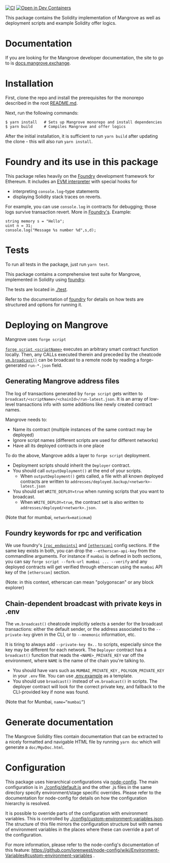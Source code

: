 [![CI](https://github.com/mangrovedao/mangrove-core/actions/workflows/node.js.yml/badge.svg)](https://github.com/mangrovedao/mangrove-core/actions/workflows/node.js.yml) [![Open in Dev Containers](https://img.shields.io/static/v1?label=Dev%20Containers&message=Open&color=blue&logo=visualstudiocode)](https://vscode.dev/redirect?url=vscode://ms-vscode-remote.remote-containers/cloneInVolume?url=https://github.com/prgm-dev/mangrove-core.git)

This package contains the Solidity implementation of Mangrove as well as deployment scripts and example Solidity offer logics.

# Documentation

If you are looking for the Mangrove developer documentation, the site to go to is [docs.mangrove.exchange](https://docs.mangrove.exchange).

# Installation

First, clone the repo and install the prerequisites for the monorepo described in the root [README.md](../../README.md).

Next, run the following commands:

```shell
$ yarn install   # Sets up Mangrove monorepo and install dependencies
$ yarn build     # Compiles Mangrove and offer logics
```

After the initial installation, it is sufficient to run `yarn build` after updating the clone - this will also run `yarn install`.

# Foundry and its use in this package

This package relies heavily on the [Foundry](https://book.getfoundry.sh/) development framework for Ethereum. It includes an [EVM interpreter](https://github.com/gakonst/ethers-rs) with special hooks for

- interpreting `console.log`-type statements
- displaying Solidity stack traces on reverts.

For example, you can use `console.log` in contracts for debugging; those logs survive transaction revert. More in [Foundry's](https://book.getfoundry.sh/reference/forge-std/console-log?highlight=console#console-logging). Example:

```
string memory s = "Hello";
uint n = 31;
console.log("Message %s number %d",s,d);
```

# Tests

To run all tests in the package, just run `yarn test`.

This package contains a comprehensive test suite for Mangrove, implemented in Solidity using [foundry](https://book.getfoundry.sh/index.html).

The tests are located in [./test](./test).

Refer to the documentation of [foundry](https://book.getfoundry.sh/index.html) for details on how tests are structured and options for running it.

# Deploying on Mangrove

Mangrove uses `forge script`

[`forge script <scriptName>`](https://book.getfoundry.sh/reference/forge/forge-script) executes an arbitrary smart contract function locally. Then, any CALLs executed therein and preceded by the cheatcode [`vm.broadcast()`](https://book.getfoundry.sh/cheatcodes/broadcast) can be broadcast to a remote node by reading a forge-generated `run-*.json` field.

## Generating Mangrove address files

The log of transactions generated by `forge script` gets written to `broadcast/<scriptName>/<chainId>/run-latest.json`. It is an array of low-level transactions info with some additions like newly created contract names.

Mangrove needs to:

- Name its contract (multiple instances of the same contract may be deployed)
- Ignore script names (different scripts are used for different networks)
- Have all its deployed contracts in one place

To do the above, Mangrove adds a layer to `forge script` deployment.

- Deployment scripts should inherit the `Deployer` contract.
- You should call `outputDeployment()` at the end of your scripts.
  - When `outputDeployment()` gets called, a file with all known deployed contracts are written to `addresses/deployed.backup/<network>-latest.json`
- You should set `WRITE_DEPLOY=true` when running scripts that you want to broadcast.
  - When `WRITE_DEPLOY=true`, the contract set is also written to `addresses/deployed/<network>.json`.

(Note that for mumbai, `network=maticmum`)

## Foundry keywords for rpc and verification

We use foundry's [`[rpc_endpoints]`](https://book.getfoundry.sh/cheatcodes/rpc#examples) and [`[etherscan]`](https://book.getfoundry.sh/reference/config/etherscan?highlight=etherscan#etherscan) config sections. If the same key exists in both, you can drop the `--etherscan-api-key` from the commandline arguments. For instance if `mumbai` is defined in both sections, you can say `forge script --fork-url mumbai ... --verify` and any deployed contracts will get verified through etherscan using the `mumbai` API key of the `[etherscan]` section.

(Note: in this context, etherscan can mean "polygonscan" or any block explorer)

## Chain-dependent broadcast with private keys in .env

The `vm.broadcast()` cheatcode implicitly selects a sender for the broadcast transactions: either the default sender, or the address associated to the `--private-key` given in the CLI, or to `--mnemonic` information, etc.

It is tiring to always add `--private-key 0x..` to scripts, especially since the key may be different for each network. The `Deployer` contract has a `broadcast()` function that reads the `<NAME>_PRIVATE_KEY` var off the environment, where `NAME` is the name of the chain you're talking to.

- You should have vars such as `MUMBAI_PRIVATE_KEY` , `POLYGON_PRIVATE_KEY` in your `.env` file. You can use [.env.example](.env.example) as a template.
- You should use `broadcast()` instead of `vm.broadcast()` in scripts. The deployer contract will look for the correct private key, and fallback to the CLI-provided key if none was found.

(Note that for Mumbai, `name=”mumbai”`)

# Generate documentation

The Mangrove Solidity files contain documentation that can be extracted to a nicely formatted and navigable HTML file by running `yarn doc` which will generate a `doc/MgvDoc.html`.

# Configuration

This package uses hierarchical configurations via [node-config](https://github.com/lorenwest/node-config). The main configuration is in [./config/default.js](./config/default.js) and the other .js files in the same directory specify environment/stage specific overrides. Please refer to the documentation for node-config for details on how the configuration hierarchy is resolved.

It is possible to override parts of the configuration with environment variables. This is controlled by [./config/custom-environment-variables.json](./config/custom-environment-variables.json). The structure of this file mirrors the configuration structure but with names of environment variables in the places where these can override a part of the configuration.

For more information, please refer to the node-config's documentation of this feature: https://github.com/lorenwest/node-config/wiki/Environment-Variables#custom-environment-variables .
